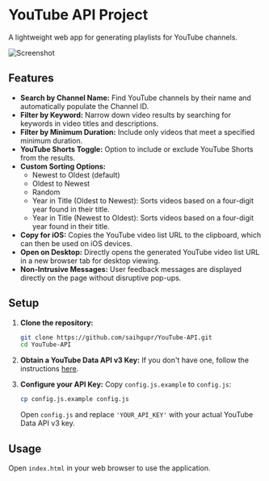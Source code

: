 # YouTube API Project

A lightweight web app for generating playlists for YouTube channels.

![Screenshot](https://i.imgur.com/blq1kt9.jpeg)

## Features

*   **Search by Channel Name:** Find YouTube channels by their name and automatically populate the Channel ID.
*   **Filter by Keyword:** Narrow down video results by searching for keywords in video titles and descriptions.
*   **Filter by Minimum Duration:** Include only videos that meet a specified minimum duration.
*   **YouTube Shorts Toggle:** Option to include or exclude YouTube Shorts from the results.
*   **Custom Sorting Options:**
    *   Newest to Oldest (default)
    *   Oldest to Newest
    *   Random
    *   Year in Title (Oldest to Newest): Sorts videos based on a four-digit year found in their title.
    *   Year in Title (Newest to Oldest): Sorts videos based on a four-digit year found in their title.
*   **Copy for iOS:** Copies the YouTube video list URL to the clipboard, which can then be used on iOS devices.
*   **Open on Desktop:** Directly opens the generated YouTube video list URL in a new browser tab for desktop viewing.
*   **Non-Intrusive Messages:** User feedback messages are displayed directly on the page without disruptive pop-ups.

## Setup

1.  **Clone the repository:**
    ```bash
    git clone https://github.com/saihgupr/YouTube-API.git
    cd YouTube-API
    ```

2.  **Obtain a YouTube Data API v3 Key:**
    If you don't have one, follow the instructions [here](https://developers.google.com/youtube/v3/getting_started).

3.  **Configure your API Key:**
    Copy `config.js.example` to `config.js`:
    ```bash
    cp config.js.example config.js
    ```
    Open `config.js` and replace `'YOUR_API_KEY'` with your actual YouTube Data API v3 key.

## Usage

Open `index.html` in your web browser to use the application.